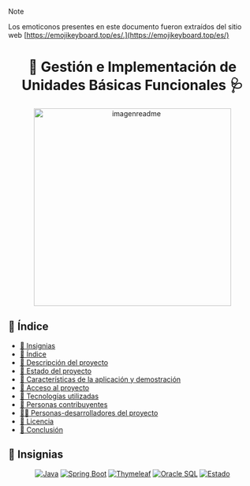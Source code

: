 > [!NOTE]
> Los emoticonos presentes en este documento fueron extraídos del sitio web [https://emojikeyboard.top/es/.](https://emojikeyboard.top/es/)
<h1 align="center"> 🏥​ Gestión e Implementación de Unidades Básicas Funcionales 🩺​ </h1>

<p align="center">
  
  <img src="https://github.com/user-attachments/assets/33fa65a2-4820-4add-a618-1ce8ffff9cb6" alt="imagenreadme" width="400"/>
</p>


## 📑 Índice

- [🏅 Insignias](#insignias)
- [📑 Índice](#índice)
- [📝 Descripción del proyecto](#descripción-del-proyecto)
- [📌 Estado del proyecto](#estado-del-proyecto)
- [🎯 Características de la aplicación y demostración](#características-de-la-aplicación-y-demostración)
- [🔗 Acceso al proyecto](#acceso-al-proyecto)
- [🧰 Tecnologías utilizadas](#tecnologías-utilizadas)
- [🤝 Personas contribuyentes](#personas-contribuyentes)
- [👩‍💻 Personas-desarrolladores del proyecto](#personas-desarrolladores-del-proyecto)
- [📄 Licencia](#licencia)
- [🧩 Conclusión](#conclusión)


## 🏅 Insignias

<p align="center">
  <a href="https://www.java.com"><img src="https://img.shields.io/badge/Java-blue" alt="Java"></a>
  <a href="https://spring.io/projects/spring-boot"><img src="https://img.shields.io/badge/Spring--Boot-3.x-brightgreen" alt="Spring Boot"></a>
  <a href="https://www.thymeleaf.org/"><img src="https://img.shields.io/badge/Thymeleaf-server--side--template-yellowgreen" alt="Thymeleaf"></a>
  <a href="https://www.oracle.com/database/"><img src="https://img.shields.io/badge/Database-Oracle-lightgrey" alt="Oracle SQL"></a>
  <a href="#"><img src="https://img.shields.io/badge/Estado-Terminado-success" alt="Estado"></a>
</p>

